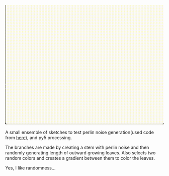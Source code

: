 
![sexy gif](perlin.gif)

A small ensemble of sketches to test perlin noise generation(used code from [here](https://github.com/Supreme-Sector/Python-Perlin-Noise)), and py5 processing.

The branches are made by creating a stem with perlin noise and then randomly generating length of outward growing leaves. 
Also selects two random colors and creates a gradient between them to color the leaves.

Yes, I like randomness...

